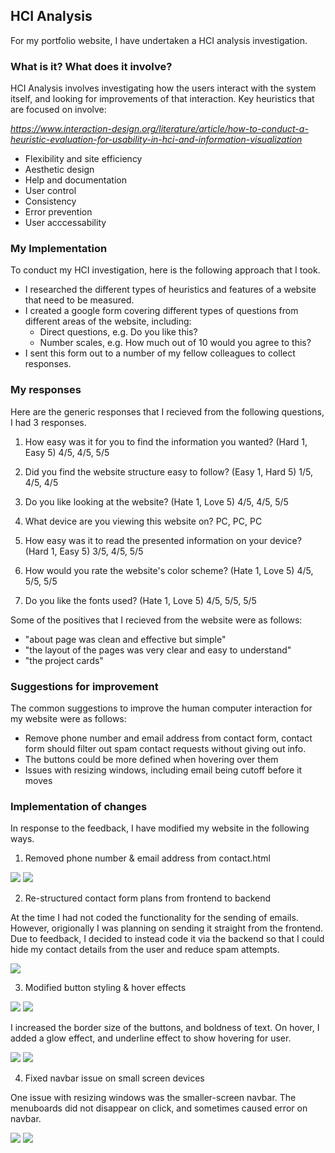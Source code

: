 ## HCI Analysis

For my portfolio website, I have undertaken a HCI analysis investigation.

### What is it? What does it involve?

HCI Analysis involves investigating how the users interact with the system itself, and looking for improvements of that interaction.
Key heuristics that are focused on involve:

*https://www.interaction-design.org/literature/article/how-to-conduct-a-heuristic-evaluation-for-usability-in-hci-and-information-visualization*


* Flexibility and site efficiency
* Aesthetic design
* Help and documentation
* User control
* Consistency
* Error prevention
* User acccessability

### My Implementation

To conduct my HCI investigation, here is the following approach that I took.

* I researched the different types of heuristics and features of a website that need to be measured.
* I created a google form covering different types of questions from different areas of the website, including:
	* Direct questions, e.g. Do you like this?
	* Number scales, e.g. How much out of 10 would you agree to this?
* I sent this form out to a number of my fellow colleagues to collect responses.

### My responses

Here are the generic responses that I recieved from the following questions, I had 3 responses.

1. How easy was it for you to find the information you wanted? (Hard 1, Easy 5)
4/5, 4/5, 5/5

2. Did you find the website structure easy to follow? (Easy 1, Hard 5)
1/5, 4/5, 4/5

3. Do you like looking at the website? (Hate 1, Love 5)
4/5, 4/5, 5/5

4. What device are you viewing this website on?
PC, PC, PC

5. How easy was it to read the presented information on your device? (Hard 1, Easy 5)
3/5, 4/5, 5/5

6. How would you rate the website's color scheme? (Hate 1, Love 5)
4/5, 5/5, 5/5

7. Do you like the fonts used? (Hate 1, Love 5)
4/5, 5/5, 5/5

Some of the positives that I recieved from the website were as follows:

* "about page was clean and effective but simple"
* "the layout of the pages was very clear and easy to understand"
* "the project cards"

### Suggestions for improvement

The common suggestions to improve the human computer interaction for my website were as follows:

* Remove phone number and email address from contact form, contact form should filter out spam contact requests without giving out info.
* The buttons could be more defined when hovering over them
* Issues with resizing windows, including email being cutoff before it moves

### Implementation of changes

In response to the feedback, I have modified my website in the following ways.

1. Removed phone number & email address from contact.html

![](images/one-before.png)
![](images/one-after.png)


2. Re-structured contact form plans from frontend to backend

At the time I had not coded the functionality for the sending of emails. However, origionally I was planning on sending it straight from the frontend. 
Due to feedback, I decided to instead code it via the backend so that I could hide my contact details from the user and reduce spam attempts.

![](images/two-one.png)

3. Modified button styling & hover effects

![](images/three-before.png)
![](images/three-before-two.png)

I increased the border size of the buttons, and boldness of text. On hover, I added a glow effect, and underline effect to show hovering for user.

![](images/three-after.png)
![](images/three-after-two.png)

4. Fixed navbar issue on small screen devices

One issue with resizing windows was the smaller-screen navbar. The menuboards did not disappear on click, and sometimes caused error on navbar.

![](images/four-before.png)
![](images/four-after.png)






